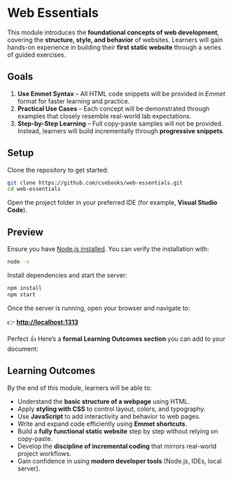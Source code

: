 # Web Essentials

This module introduces the **foundational concepts of web development**, covering the **structure, style, and behavior** of websites. Learners will gain hands-on experience in building their **first static website** through a series of guided exercises.

## Goals

1. **Use Emmet Syntax** – All HTML code snippets will be provided in _Emmet_ format for faster learning and practice.
2. **Practical Use Cases** – Each concept will be demonstrated through examples that closely resemble real-world lab expectations.
3. **Step-by-Step Learning** – Full copy-paste samples will not be provided. Instead, learners will build incrementally through **progressive snippets**.

## Setup

Clone the repository to get started:

```sh
git clone https://github.com/csebooks/web-essentials.git
cd web-essentials
```

Open the project folder in your preferred IDE (for example, **Visual Studio Code**).

## Preview

Ensure you have [Node.js installed](https://github.com/csebooks/web-essentials/blob/main/content.en/web-development-fundamentals/_index.md).
You can verify the installation with:

```sh
node -v
```

Install dependencies and start the server:

```sh
npm install
npm start
```

Once the server is running, open your browser and navigate to:

👉 **[http://localhost:1313](http://localhost:1313)**

Perfect 👍 Here’s a **formal Learning Outcomes section** you can add to your document:

## Learning Outcomes

By the end of this module, learners will be able to:

- Understand the **basic structure of a webpage** using HTML.
- Apply **styling with CSS** to control layout, colors, and typography.
- Use **JavaScript** to add interactivity and behavior to web pages.
- Write and expand code efficiently using **Emmet shortcuts**.
- Build a **fully functional static website** step by step without relying on copy-paste.
- Develop the **discipline of incremental coding** that mirrors real-world project workflows.
- Gain confidence in using **modern developer tools** (Node.js, IDEs, local server).
